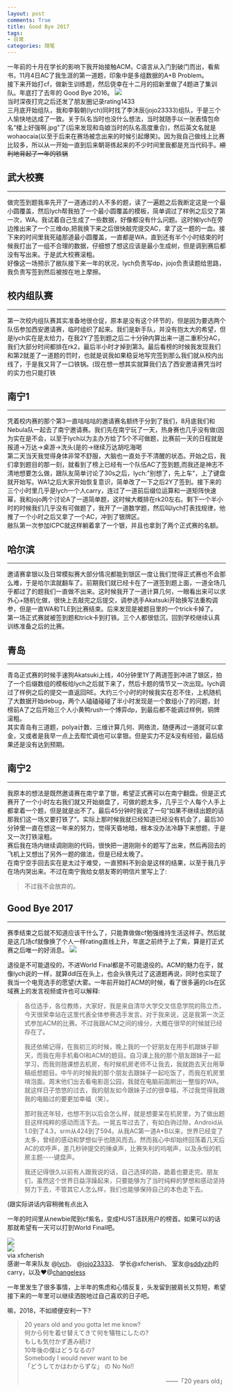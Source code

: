 ```yaml
---
layout: post
comments: True
title: Good Bye 2017
tags:
- 日常
categories: 随笔
---
```

一年前的十月在学长的影响下我开始接触ACM，C语言从入门到破门而出，看紫书，11月4日AC了我生涯的第一道题，印象中是多组数据的A+B Problem。  
接下来开始打cf，做新生训练题，然后侥幸在十二月的招新里做了4题进了集训队。年底打了去年的 Good Bye 2016。
![](/assets/post/screenshot_2.jpg)  
当时深夜打完之后还发了朋友圈记录rating1433  
三月底开始组队，我和李毅朝(lych)同时找了李沐辰(jojo23333)组队，于是三个人愉快地达成了一致。关于队名当时也没什么想法，当时就随手以一张表情包命名“楼上好强啊.jpg"了(后来发现和岛娘当时的队名高度重合)，然后英文名就是wohaocaia(以至于后来在赛场被念出来的时候引起爆笑)。因为我自己做线上比赛比较多，所以从一开始一直到后来朝哥练起来的不少时间里我都是充当代码手。<del>顺利地背起了一年的铁锅</del>  
  
## 武大校赛
***  
做完签到题我率先开了一道通过的人不多的题，读了一遍题之后我断定这是一个最小圆覆盖，然后lych帮我拍了一个最小圆覆盖的模板，简单调过了样例之后交了第一次，WA。我试着自己生成了一些数据，好像都没有什么问题。这时候lych在旁边推出来了一个三维dp,把我换下来之后很快敲完提交AC，拿了这一题的一血。接下来的时间里我死磕那道最小圆覆盖，一直都是WA，直到还有半个小时结束的时候我打出了一组不合理的数据，仔细想了想这应该是最小生成树，但是调到赛后都没有写出来。于是武大校赛滚粗。  
好像这一场预示了敝队接下来一年的状况，lych负责写dp，jojo负责读题给思路，我负责写签到然后被按在地上摩擦。  
  
## 校内组队赛  
***
第一次校内组队赛其实准备地很仓促，原本是没有这个环节的，但是因为要选两个队伍参加西安邀请赛，临时组织了起来。我们是新手队，并没有抱太大的希望，但是lych实在是太给力，在我2Y了签到题之后二十分钟内算出来一道二重积分AC，我们大部分时间都排在rk2，最后半小时才掉到第3。最后看榜的时候我发现我们和第2就差了一道题的罚时，也就是说我如果稳妥地写完签到那么我们就从校内出线了，于是我又背了一口铁锅。(现在想一想其实就算我们去了西安邀请赛凭当时的实力也只能打铁  
  
## 南宁1
***
凭着校内赛的那个第3一直咕咕咕的邀请赛名额终于分到了我们，8月底我们和Nebula队一起去了南宁邀请赛。我们先在南宁玩了一天，热身赛也几乎没有做(因为实在是不会，以至于lych以为主办方给了5个不可做题，比赛前一天的日程就是报道→万达→桌游→洗头(是的→继续万达胡吃海喝  
第二天当天我觉得身体非常不舒服，大脑也一直处于不清醒的状态。开始之后，我们拿到题目的那一刻，就看到了榜上已经有一个队伍AC了签到题,而我还是神志不清地想要怎么做，跟队友简单讨论了30s之后，lych:"别想了，先上车"，上了键盘就开始写。WA1之后大家开始恢复意识，简单改了一下之后2Y了签到。接下来的三个小时里几乎是lych一个人carry，连过了一道前后缀位运算和一道矩阵快速幂，我和jojo两个讨论A了一道简单题，这时候大概排在rk20左右。剩下一个半小时的时候我们几乎没有可做题了，我开了一道数学题，然后叫lych打表找规律，他推了一个小时之后又拿了一个AC，冲到了银牌区。   
敝队第一次参加ICPC就这样躺着拿了一个银，并且也拿到了两个正式赛的名额。  
  
## 哈尔滨  
***
邀请赛拿银以及日常模拟赛大部分情况都能到银区一度让我们觉得正式赛也不会那么难，于是哈尔滨就翻车了。前期我们就已经卡在了一道签到题上面，一道全场几乎都过了的题我们一直做不出来。这时候我开了一道计算几何，一眼看出来可以求外心+随机化做，很快上去敲完之后提交，调参选手Akatsuki开始换写法重构调参，但是一直WA和TLE到比赛结束。后来发现是被题目里的一个trick卡掉了。  
第一场正式赛就被签到题和trick卡到打铁。三个人都很低沉，回到学校继续认真训练准备之后的比赛。
  
## 青岛  
***
青岛正式赛的时候手速狗Akatsuki上线，40分钟里1Y了两道签到冲进了银区，拍了一个后缀数组的模板给lych之后就下来了，然后卡题的情节又一次出现。lych调过了样例之后的提交一直返回RE。大约三个小时的时候我实在忍不住，上机随机了大数据开始debug，两个人磕磕碰碰了半小时发现是一个数组小了的问题，封榜前A了之后开始三个人小黄鸭rush一个博弈dp，到最后都不能调过样例，铜牌滚粗。  
其实青岛有三道题，polya计数、三维计算几何、网络流，随便再过一道就可以拿金，又或者是我早一点上去帮忙调也可以拿银。但是实力不足&没有经验，最后结果还是没有达到预期。

## 南宁2
***
我原本的想法是既然邀请赛在南宁拿了银，希望正式赛可以在南宁翻盘。但是正式赛开了一个小时左右我们就又开始崩盘了，可做的题太多，几乎三个人每个人手上都拿着一个题，但是就是出不了。最后45分钟时我说了一句“如果不继续出题的话那我们这一场又要打铁了”。实际上那时候我就已经知道已经没有机会了，最后30分钟里一直在想这一年来的努力，觉得天昏地暗，根本没办法冷静下来想题，于是又一次打铁滚粗。  
赛后我在场内继续调刚刚的代码，很快把一道刚刚卡的题写了出来，然后再回去的飞机上又想出了另外一题的做法，但是已经太晚了。  
在南宁空手回去实在是太过于难受，一直预料不到会是这样的结果，以至于我几乎在场内哭出来。不过在南宁我给女朋友寄的明信片里写上了:   
> 不过我不会放弃的。

## Good Bye 2017
***
赛季结束之后就不知道应该干什么了，只能靠做做cf勉强维持生活这样子。然后就是这几场cf就像换了个人一样rating直线上升，年底之前终于上了紫，算是打正式赛之后唯一的好消息。
![](/assets/post/screenshot_3.jpg)  

退役是不可能退役的，不进World Final都是不可能退役的。ACM的魅力在于，就像lych说的一样，就算ddl压在头上，也会头铁先过了这道题再说，同时也实现了我当一个电竞选手的愿望(大雾。一年前开始打ACM的时候，看了很多遍的cls在区域赛上的发言视频或许也可以解释:  

> 各位选手，各位教练，大家好，我是来自清华大学交叉信息学院的陈立杰，今天很荣幸站在这里代表全体参赛选手发言。对于我来说，这是我第一次正式参加ACM的比赛。不过我跟ACM之间的缘分，大概在很早的时候就已经存在了。  
>   
> 我还依稀记得，在我初三的时候，晚上我的一个好朋友在用手机跟妹子聊天，而我在用手机看OI和ACM的题目。自习课上我的那个朋友跟妹子一起学习，而我则翘课想去机房，有时候机房老师不让我去，我就跑去天台用草稿纸想题目。中午的时候我的那个朋友去跟妹子一起吃饭了，而我在机房里啃泡面。周末他们出去看电影逛公园，我就在电脑前面刷出一整版的WA。就这样日子悠悠的过去，我的朋友如今跟妹子过的很幸福，不过我觉得我跟我的电脑过的要更加幸福（笑）。 
>    
> 那时我还年轻，也想不到以后会怎么样，就是想要呆在机房里，为了做出题目这样纯粹的感动而活下去。一晃五年过去了，有如白驹过隙，Android从1.0到了4.3，srm从424到了594。从我AC第一道A+B以来，世界已经变了太多，曾经的感动和梦想似乎也随风而去。然而我心中却始终回荡着几天后AC的欢呼声，差几秒钟提交的捶桌声，比赛失利的呜咽声，以及永恒的机房主题----键盘声。
>     
> 我还记得很久以前有人跟我说的话，自己选择的路，跪着也要走完。朋友们，虽然这个世界日益浮躁起来，只要能够为了当时纯粹的梦想和感动坚持努力下去，不管其它人怎么样，我们也能够保持自己的本色走下去。  
>   
(跟实际讲话内容稍微有点出入  

一年的时间里从newbie爬到cf紫名，变成HUST活跃用户的榜首。如果可以的话那就希望有一天可以打到World Final吧。  
  
![](/assets/post/screenshot_5.jpg)  
![](/assets/post/screenshot_4.jpg)  
via xfcherish  
感谢一年来队友
@<a href="http://blog.csdn.net/lyc19980424" target="_blank">lych</a>、
@<a href="http://jonassenli.com/" target="_blank">jojo23333</a>、
学长@xfcherish、
室友@<a href="http://blog.csdn.net/sddyzjh" target="_blank">sddyzjh</a>的carry，以及♥@<a href="http://changeless.me" target="_blank">changeless</a>

一年里发生了很多事情，上半年的焦虑和心情反复，头发留到披肩长又剪短，希望接下来的一年里可以继续洒脱地过自己喜欢的日子吧。
  
  
嘛，2018，不如顺便安利一下?
> 20 years old and you gotta let me know?  
> 何から何を着せ替えてきて何を犠牲にしたの?  
> もしも気付かず進み続け  
> 10年後の僕はどうなるの?  
> Somebody I would never want to be  
> 「どうしてかはわからずな」 の No No!!  
> <p align="right">——「20 years old」</p>